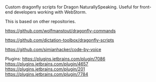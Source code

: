 Custom dragonfly scripts for Dragon NaturallySpeaking. Useful for front-end developers working with WebStorm.

This is based on other repositories.

https://github.com/wolfmanstout/dragonfly-commands

https://github.com/dictation-toolbox/dragonfly-scripts

https://github.com/simianhacker/code-by-voice

Plugins:
https://plugins.jetbrains.com/plugin/7086
https://plugins.jetbrains.com/plugin/4657
https://plugins.jetbrains.com/plugin/201
https://plugins.jetbrains.com/plugin/7784
